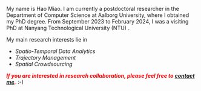 My name is Hao Miao. I am currently a postdoctoral researcher in the Department of Computer Science at Aalborg University, where I obtained my PhD degree. <!-- supervised by <a href="http://people.cs.aau.dk/~csj/">Prof. Christian S. Jensen</a>, <a href="http://www.zhao-yan.com">Prof. Yan Zhao</a>, and  <a href="https://faculty.ecnu.edu.cn/_s37/gcj/main.psp">Prof. Chenjuan Guo</a>. I also work closely with <a href="https://faculty.ecnu.edu.cn/_s37/yb2/main.psp">Prof. Bin Yang </a>.--> From September 2023 to February 2024, I was a visiting PhD at Nanyang Technological University (NTU) <!-- advised by [Prof. Gao Cong](https://personal.ntu.edu.sg/gaocong/) -->.

<!-- I received my Master degree in Computer Science from Nanjing University of Aeronautics and Astronautics (NUAA) in 2021. 
From 2018 to 2021, I studied Master in BigData 4 Urban Intelligence Lab led by <a href="https://senzhangwangcsu.github.io/index.html">Prof. Senzhang Wang</a>. From August 2020 to April 2021, I was a research intern at Tencent supervised by Dr. Diansheng Guo. I also worked as a Research Assistant at PolyU advised by [Dr. Jiaxing Shen](https://shenjiaxing.github.io/) from May 2021 to November 2021. -->

My main research interests lie in
- _Spatio-Temporal Data Analytics_
- _Trajectory Management_
- _Spatial Crowdsourcing_

<!-- I have published 10+ papers at top-tier DB/DM conferences and journals such as ICDE, CIKM, and TKDE. -->
<!-- <a href='https://scholar.google.com/citations?user=eRouT0MAAAAJ'><img src="https://img.shields.io/endpoint?logo=Google%20Scholar&url=https%3A%2F%2Fcdn.jsdelivr.net%2Fgh%2FRayeRen%2Fmiaohaosunny.github.io@google-scholar-stats%2Fgs_data_shieldsio.json&labelColor=f6f6f6&color=9cf&style=flat&label=citations"></a> -->

<em><i><b><font color="red">If you are interested in research collaboration, please feel free to <a href="mailto:haom@cs.aau.dk">contact me</a>.</font></b></i></em> :-)
